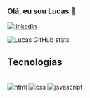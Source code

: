 ### Olá, eu sou Lucas 🤙

[![linkedin](https://img.shields.io/badge/LinkedIn-0077B5?style=for-the-badge&logo=linkedin&logoColor=white)](www.linkedin.com/in/lucas-sodré-2a8423220)

![Lucas GitHub stats](https://github-readme-stats.vercel.app/api?username=sodrelucas&show_icons=true&theme=dracula)


## Tecnologias

<div style = "display: inline_block"> <br> 
<img align = "center" alt = "html" src = "https://img.shields.io/badge/HTML5-E34F26?style=for-the-badge&logo=html5&logoColor=white">
<img align = "center" alt = "css" src = "https://img.shields.io/badge/CSS3-1572B6?style=for-the-badge&logo=css3&logoColor=white">
<img align = "center" alt = "jsvascript" src = "https://img.shields.io/badge/JavaScript-F7DF1E?style=for-the-badge&logo=javascript&logoColor=black">
</div>

